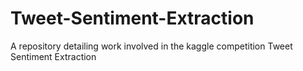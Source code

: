 # Tweet-Sentiment-Extraction
A repository detailing work involved in the kaggle competition Tweet Sentiment Extraction
